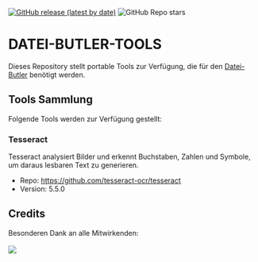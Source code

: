 [![GitHub release (latest by date)](https://img.shields.io/github/v/release/Adm-ctrl/datei-butler-tools)](https://github.com/Adm-ctrl/datei-butler-tools/releases/latest)
![GitHub Repo stars](https://img.shields.io/github/stars/Adm-ctrl/datei-butler-tools)

# DATEI-BUTLER-TOOLS

Dieses Repository stellt portable Tools zur Verfügung, die für den [Datei-Butler](https://datei-butler.de) benötigt werden.

## Tools Sammlung

Folgende Tools werden zur Verfügung gestellt:

### Tesseract

Tesseract analysiert Bilder und erkennt Buchstaben, Zahlen und Symbole, um daraus lesbaren Text zu generieren.

- Repo: https://github.com/tesseract-ocr/tesseract
- Version: 5.5.0

## Credits

Besonderen Dank an alle Mitwirkenden:
<br><br>
<a href="https://github.com/Adm-ctrl/datei-butler-tools/graphs/contributors">
<img src="https://contrib.rocks/image?repo=Adm-ctrl/datei-butler-tools" />
</a>